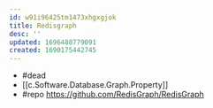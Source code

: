 ```yaml
---
id: w91i96425tm1473xhgxgjok
title: Redisgraph
desc: ''
updated: 1696480779091
created: 1690175442745
---
```


- #dead
- [[c.Software.Database.Graph.Property]]
- #repo https://github.com/RedisGraph/RedisGraph
  